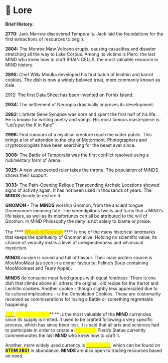 # 📃 Lore

**Brief History:**&#x20;

**2770:** Jack Marrow discovered Temporalis. Jack laid the foundations for the first extractions of resources to begin.&#x20;

**2804:** The Monroe Maw Volcano erupts, causing casualties and disaster stretching all the way to Lake Corpus. Among its victims is Piero, the last MIND who knew how to craft BRAIN CELLS, the most valuable resource in MIND history.&#x20;

**2895:** Chef Willy Mindka developed his first batch of lecithin and karrot cookies. The dish is now a widely beloved treat, more commonly known as Kale.&#x20;

2912: The first Data Sheet has been invented on Fornix Island.

**2934:** The settlement of Neuropia drastically improves its development.&#x20;

**2983:** L’artiste Gene Synapse was born and spent the first half of his life. He is known for writing poetry and songs. His most famous masterpiece is: “Let’s put the K in Kale”&#x20;

**2996:** First rumours of a mystical creature reach the wider public. This brings a lot of attention to the city of Motormont. Photographers and cryptozoologists have been searching for the beast ever since.&#x20;

**3008:** The Battle of Temporalis was the first conflict resolved using a rudimentary form of Arena.&#x20;

**3025:** A new unexpected ruler takes the throne. The population of MINDS shows their support.&#x20;

**3033:** The Path-Opening Relique Transcending Archaic Locations showed signs of activity again. It has not been used in thousands of years. The **MINDS** decide to restore it.

**GNOMON -** The **MINDS** worship Gnomon, from the ancient tongue Gnomomone meaning fate. The serendipitous twists and turns that a MIND’s life takes, as well as its misfortunes can all be attributed to the will of Gnomon. In MIND Philosophy the deity is not solely to blame or praise.\
\
The **** [<mark style="color:orange;">**Wheel of Gnomon**</mark>](wheel-of-gnomon.md) **** is one of the many historical landmarks that keeps the spirituality of Gnomon alive. Holding no scientific value, its chance of veracity instils a level of unexpectedness and whimsical mysticism.

**MINDS** cuisine is varied and full of flavour. Their main protein source is MooMooMeat (as seen in a dinner favourite: Feline’s Soup containing MooMoomeat and Teary Apple).&#x20;

**MINDS** do consume most food groups with equal fondness. There is one dish that climbs above all others: the original, old recipe for the Karrot and Lechitin cookies. Another cookie - though slightly less appreciated due to its cultural implications - is the Consolation Cookies. These are customarily received as commiserations for losing a Battle or something regrettable happening.&#x20;

[ <mark style="color:yellow;">****</mark> ](../../../how-it-works/brain-cell-token.md)<mark style="color:yellow;">**Synaptyx \[STX]**</mark>** ** is the most valuable of the **MIND** currencies since its supply is limited. It used to be crafted following a very specific process, which has since been lost. It is said that all arts and sciences had to participate in order to create a <mark style="color:yellow;">**Synaptyx,**</mark> Piero’s Statue currently commemorates the last **MIND** who knew how to craft it.

Another, more widely used currency is [<mark style="color:yellow;">**AURORIUM**</mark>](../currency.md#aurorium), which can be found on <mark style="color:blue;">**STEM 2801**</mark> in abundance. **MINDS** are also open to trading resources based on need.

